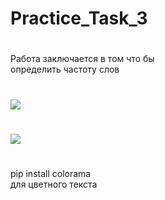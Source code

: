 # Practice_Task_3
<h1></h1>
Работа заключается в том что бы<br>
определить частоту слов<br>
<h1></h1>
<img src = "https://github.com/Vova2808/Practice_Task_3/assets/96084748/eeb629ed-ba47-4f95-9932-5101e578adac">
<h1></h1>
<img src = "https://github.com/Vova2808/Practice_Task_3/assets/96084748/30a4cf49-c972-4877-85d6-67e03474ffe4">
<h1></h1>
pip install colorama<br>
для цветного текста<br>


